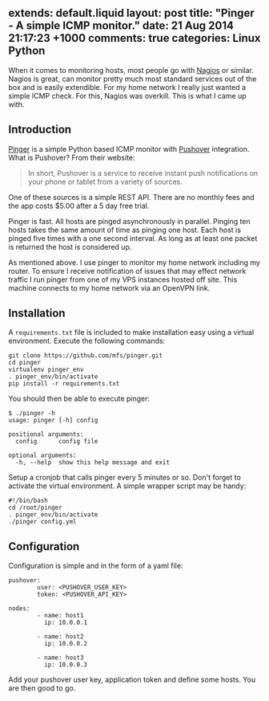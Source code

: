 extends: default.liquid
layout: post
title: "Pinger - A simple ICMP monitor."
date: 21 Aug 2014 21:17:23 +1000
comments: true
categories: Linux Python
---

When it comes to monitoring hosts, most people go with [Nagios][0] or similar.
Nagios is great, can monitor pretty much most standard services out of the box
and is easily extendible. For my home network I really just wanted a simple ICMP
check. For this, Nagios was overkill. This is what I came up with.

## Introduction

[Pinger][1] is a simple Python based ICMP monitor with [Pushover][2]
integration. What is Pushover? From their website:

> In short, Pushover is a service to receive instant push notifications on your
> phone or tablet from a variety of sources.

One of these sources is a simple REST API. There are no monthly fees and the app
costs $5.00 after a 5 day free trial.

Pinger is fast. All hosts are pinged asynchronously in parallel. Pinging ten
hosts takes the same amount of time as pinging one host. Each host is pinged
five times with a one second interval. As long as at least one packet is
returned the host is considered up.

As mentioned above. I use pinger to monitor my home network including my
router. To ensure I receive notification of issues that may effect network
traffic I run pinger from one of my VPS instances hosted off site. This machine
connects to my home network via an OpenVPN link.

## Installation

A `requirements.txt` file is included to make installation easy using a virtual
environment. Execute the following commands:

    git clone https://github.com/mfs/pinger.git
    cd pinger
    virtualenv pinger_env
    . pinger_env/bin/activate
    pip install -r requirements.txt

You should then be able to execute pinger:

    $ ./pinger -h
    usage: pinger [-h] config

    positional arguments:
      config      config file

    optional arguments:
      -h, --help  show this help message and exit

Setup a cronjob that calls pinger every 5 minutes or so. Don't forget to
activate the virtual environment. A simple wrapper script may be handy:

    #!/bin/bash
    cd /root/pinger
    . pinger_env/bin/activate
    ./pinger config.yml


## Configuration

Configuration is simple and in the form of a yaml file:

    pushover:
            user: <PUSHOVER_USER_KEY>
            token: <PUSHOVER_API_KEY>

    nodes:
            - name: host1
              ip: 10.0.0.1

            - name: host2
              ip: 10.0.0.2

            - name: host3
              ip: 10.0.0.3

Add your pushover user key, application token and define some hosts. You are
then good to go.


[0]: http://www.nagios.org
[1]: https://github.com/mfs/pinger
[2]: https://pushover.net
